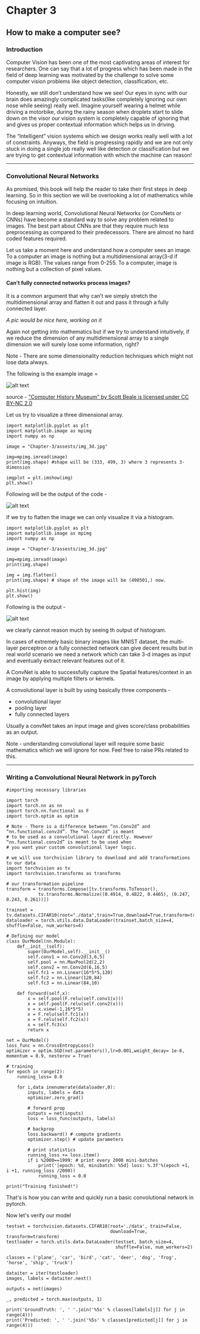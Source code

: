 # Chapter 3
## How to make a computer see?

### Introduction

Computer Vision has been one of the most captivating areas of interest for researchers. One can say that a lot of progress which has been made in the field of deep learning was motivated by the challenge to solve some computer vision problems like object detection, classification, etc. 

Honestly, we still don’t understand how we see! Our eyes in sync with our brain does amazingly complicated tasks(like completely ignoring our own nose while seeing) really well. Imagine yourself wearing a helmet while driving a motorbike, during the rainy season when droplets start to slide down on the visor our vision system is completely capable of ignoring that and gives us proper contextual information which helps us in driving. 

The “Intelligent” vision systems which we design works really well with a lot of constraints. Anyways, the field is progressing rapidly and we are not only stuck in doing a single job really well like detection or classification but we are trying to get contextual information with which the machine can reason!

---

### Convolutional Neural Networks

As promised, this book will help the reader to take their first steps in deep learning. So in this section we will be overlooking a lot of mathematics while focusing on intuition.

In deep learning world, Convolutional Neural Networks (or ConvNets or CNNs) have become a standard way to solve any problem related to images. The best part about CNNs are that they require much less preprocessing as compared to their predecessors. There are almost no hard coded features required.

Let us take a moment here and understand how a computer sees an image. To a computer an image is nothing but a multidimensional array(3-d if image is RGB). The values range from 0-255. 
To a computer, image is nothing but a collection of pixel values.

#### Can’t fully connected networks process images?

It is a common argument that why can’t we simply stretch the multidimensional array and flatten it out and pass it through a fully connected layer.

*A pic would be nice here, working on it*

Again not getting into mathematics but if we try to understand intuitively, if we reduce the dimension of any multidimensional array to a single dimension we will surely lose some information, right? 

Note - There are some dimensionality reduction techniques which might not lose data always. 

The following is the example image = 

![alt text](https://github.com/vaibhawvipul/First-steps-towards-Deep-Learning/blob/master/Chapter-3/assests/img_3d.jpg "Figure")

source - ["Computer History Museum" by Scott Beale is licensed under CC BY-NC 2.0](https://ccsearch.creativecommons.org/photos/52b18712-554e-4aff-8c87-d74187d92a07) 

Let us try to visualize a three dimensional array.

```
import matplotlib.pyplot as plt
import matplotlib.image as mpimg
import numpy as np

image = "Chapter-3/assests/img_3d.jpg"

img=mpimg.imread(image)
print(img.shape) #shape will be (333, 499, 3) where 3 represents 3-dimension

imgplot = plt.imshow(img)
plt.show()

```

Following will be the output of the code - 

![alt text](https://github.com/vaibhawvipul/First-steps-towards-Deep-Learning/blob/master/Chapter-3/assests/matplotlib-3d-visual.png "Output")

If we try to flatten the image we can only visualize it via a histogram.

```
import matplotlib.pyplot as plt
import matplotlib.image as mpimg
import numpy as np

image = "Chapter-3/assests/img_3d.jpg"

img=mpimg.imread(image)
print(img.shape)

img = img.flatten()
print(img.shape) # shape of the image will be (498501,) now.
 
plt.hist(img)
plt.show()
```

Following is the output - 

![alt text](https://github.com/vaibhawvipul/First-steps-towards-Deep-Learning/blob/master/Chapter-3/assests/img-flat-hist.png "Output Hist")

we clearly cannot reason much by seeing th output of histogram. 

In cases of extremely basic binary images like MNIST dataset, the multi-layer perceptron or a fully connected network can give decent results but in real world scenario we need a network which can take 3-d images as input and eventually extract relevant features out of it.

A ConvNet is able to successfully capture the Spatial features/context in an image by applying multiple filters or kernels.

A convolutional layer is built by using basically three components - 
- convolutional layer
- pooling layer
- fully connected layers

Usually a convNet takes an input image and gives score/class probabilities as an output.

Note - understanding convolutional layer will require some basic mathematics which we will ignore for now. Feel free to raise PRs related to this.

--- 

### Writing a Convolutional Neural Network in pyTorch

```
#importing necessary libraries 

import torch
import torch.nn as nn
import torch.nn.functional as F
import torch.optim as optim

# Note - There is a difference between “nn.Conv2d” and “nn.functional.conv2d”. The “nn.Conv2d” is meant 
# to be used as a convolutional layer directly. However “nn.functional.conv2d” is meant to be used when 
# you want your custom convolutional layer logic.

# we will use torchvision library to download and add transformations to our data
import torchvision as tv 
import torchvision.transforms as transforms 

# our transformation pipeline
transform = transforms.Compose([tv.transforms.ToTensor(),
            tv.transforms.Normalize((0.4914, 0.4822, 0.4465), (0.247, 0.243, 0.261))]) 

trainset = tv.datasets.CIFAR10(root="./data",train=True,download=True,transform=transform) 
dataloader = torch.utils.data.DataLoader(trainset,batch_size=4, shuffle=False, num_workers=4)

# Defining our model 
class OurModel(nn.Module):
    def__init__(self):
        super(OurModel,self).__init__()
        self.conv1 = nn.Conv2d(3,6,5) 
        self.pool = nn.MaxPool2d(2,2)
        self.conv2 = nn.Conv2d(6,16,5)
        self.fc1 = nn.Linear(16*5*5,120)
        self.fc2 = nn.Linear(120,84)
        self.fc3 = nn.Linear(84,10)

    def forward(self,x):
        x = self.pool(F.relu(self.conv1(x)))
        x = self.pool(F.relu(self.conv2(x)))
        x = x.view(-1,16*5*5)
        x = F.relu(self.fc1(x))
        x = F.relu(self.fc2(x))
        x = self.fc3(x)
        return x

net = OurModel()
loss_func = nn.CrossEntropyLoss()
optimizer = optim.SGD(net.parameters(),lr=0.001,weight_decay= 1e-6, momentum = 0.9, nesterov = True)

# training
for epoch in range(2):
    running_loss= 0.0

    for i,data inenumerate(dataloader,0):
        inputs, labels = data
        optimizer.zero_grad()

        # forward prop
        outputs = net(inputs)
        loss = loss_func(outputs, labels)

        # backprop
        loss.backward() # compute gradients
        optimizer.step() # update parameters

        # print statistics
        running_loss += loss.item()
        if i %2000==1999: # print every 2000 mini-batches
            print('[epoch: %d, minibatch: %5d] loss: %.3f'%(epoch +1, i +1, running_loss /2000))
            running_loss = 0.0

print("Training finished!")
```

That's is how you can write and quickly run a basic convolutional network in pytorch.

Now let's verify our model

```
testset = torchvision.datasets.CIFAR10(root='./data', train=False,
                                       download=True, transform=transform)
testloader = torch.utils.data.DataLoader(testset, batch_size=4,
                                         shuffle=False, num_workers=2)

classes = ('plane', 'car', 'bird', 'cat', 'deer', 'dog', 'frog', 'horse', 'ship', 'truck')

dataiter = iter(testloader) 
images, labels = dataiter.next()

outputs = net(images)

_, predicted = torch.max(outputs, 1)

print('GroundTruth: ', ' '.join('%5s' % classes[labels[j]] for j in range(4))) 
print('Predicted: ', ' '.join('%5s' % classes[predicted[j]] for j in range(4)))
```